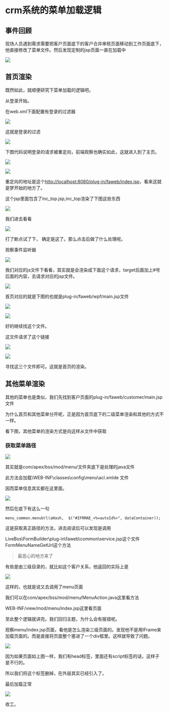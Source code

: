 # crm系统的菜单加载逻辑

## 事件回顾

现场人员遇到需求需要把客户页面底下的客户合并审核页面移动到工作页面底下，他直接修改了菜单文件。然后发现定制的jsp页面一直在加载中

![](D:\workspace\coding-road\images\menu\2022-07-20-14-26-05-image.png)

## 首页渲染

既然如此，就顺便研究下菜单加载的逻辑吧。

从登录开始。

在web.xml下面配置有登录的过滤器

![](D:\workspace\coding-road\images\menu\2022-07-20-15-59-55-image.png)

这就是登录的过滤

![](D:\workspace\coding-road\images\menu\2022-07-20-16-00-19-image.png)

下图代码说明登录的请求被重定向，前端观察也确实如此，这就进入到了主页。

![](D:\workspace\coding-road\images\menu\2022-07-20-16-01-44-image.png)

![](D:\workspace\coding-road\images\menu\2022-07-20-16-00-45-image.png)

重定向的地址是这个[http://localhost:8080/plug-in/faweb/index.jsp]()，看来这就是梦开始的地方了。

这个jsp里面包含了inc_top.jsp,inc_top渲染了下图这些东西

![](D:\workspace\coding-road\images\menu\2022-07-20-16-30-44-image.png)

我们进去看看

![](D:\workspace\coding-road\images\menu\2022-07-20-16-08-12-image.png)

打了断点试了下， 确定是这了。那么点击后做了什么处理呢。

观察事件监听器

![](D:\workspace\coding-road\images\menu\2022-07-20-16-12-02-image.png)

我们对应的js文件下看看，其实就是会渲染成下面这个请求，target后面加上#号后面的内容，去请求对应的jsp文件。

![](D:\workspace\coding-road\images\menu\2022-07-20-16-17-20-image.png)

首页对应的就是下图的也就是plug-in/faweb/wpf/main.jsp文件

![](D:\workspace\coding-road\images\menu\2022-07-20-16-19-01-image.png)

![](D:\workspace\coding-road\images\menu\2022-07-20-16-23-42-image.png)

好的继续找这个文件。

这文件请求了这个链接

![](D:\workspace\coding-road\images\menu\2022-07-20-16-25-57-image.png)

![](D:\workspace\coding-road\images\menu\2022-07-20-16-29-28-image.png)

寻找这三个文件即可。这就是首页的渲染。

## 其他菜单渲染

其他的菜单也是类似，我们先找到客户页面的plug-in/faweb/customer/main.jsp文件

为什么首页和其他菜单分开呢，正是因为首页底下的二级菜单渲染和其他的方式不一样。

看下图，其他菜单的渲染方式是向这样从文件中获取

### 获取菜单路径

![](D:\workspace\coding-road\images\menu\2022-07-20-16-34-18-image.png)

其实就是com/apex/bss/mod/menu/文件夹底下是处理的java文件

此方法会加载\WEB-INF\classes\config\menu\acl.xmlde 文件

因而菜单信息其实都在这里面。

![](D:\workspace\coding-road\images\menu\2022-07-20-16-38-48-image.png)

然后在底下有这么一句

`menu_common.menuUrl(aHash,  $("#IFRMAE_<%=autoId%>", dataContainer));`

这是获取真正路径的方法，进去阅读后可以发现是调用

LiveBos\FormBuilder\plug-in\faweb\common\service.jsp这个文件FormMenuNameGetUrl这个方法

> 最恶心的地方来了

有些是由三级目录的，就比如这个客户关系，他返回的实际上是

![](D:\workspace\coding-road\images\menu\2022-07-20-16-55-58-image.png)

这样的，也就是说又去调用了menu页面

我们可以在com/apex/bss/mod/menu/MenuAction.java这里看方法

WEB-INF/view/mod/menu/index.jsp这里看页面

至此整个逻辑就讲完。我们回归主题，为什么会有报错呢。

观察menu/index.jsp页面，看他是怎么渲染三级页面的。发现他不是用IFrame来加载页面的。而是直接将页面整个塞进了一个div框里。这样就导致了问题。

![](D:\workspace\coding-road\images\menu\2022-07-20-17-02-11-image.png)

因为如果页面如上图一样，我们有head标签，里面还有script标签的话，这样子是不行的。

所以我们将这个标签删掉，在外层其实已经引入了。

最后加载正常

![](D:\workspace\coding-road\images\menu\2022-07-20-17-03-56-image.png)

收工。
